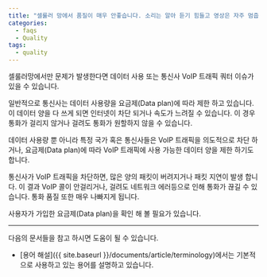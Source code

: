 ```yaml
---
title: "셀룰러 망에서 품질이 매우 안좋습니다. 소리는 알아 듣기 힘들고 영상은 자주 멈춥니다"
categories:
  - faqs
  - Quality
tags:
  - quality
---
```


셀룰러망에서만 문제가 발생한다면 데이터 사용 또는 통신사 VoIP 트래픽 쿼터 이슈가 있을 수 있습니다.


일반적으로 통신사는 데이터 사용량을 요금제(Data plan)에 따라 제한 하고 있습니다. 
이 데이터 양을 다 쓰게 되면 인터넷이 차단 되거나 속도가 느려질 수 있습니다. 
이 경우 통화가 걸리지 않거나 걸려도 통화가 원할하지 않을 수 있습니다.


데이터 사용량 뿐 아니라 특정 국가 혹은 통신사들은 VoIP 트래픽을 의도적으로 차단 하거나, 
요금제(Data plan)에 따라 VoIP 트래픽에 사용 가능한 데이터 양을 제한 하기도 합니다.


통신사가 VoIP 트래픽을 차단하면,  많은 양의 패킷이 버려지거나 패킷 지연이 발생 합니다. 
이 결과 VoIP 콜이 안걸리거나, 걸려도 네트워크 에러등으로 인해 통화가 끊길 수 있습니다. 통화 품질 또한 매우 나빠지게 됩니다.



사용자가 가입한 요금제(Data plan)을 확인 해 볼 필요가 있습니다.


----

다음의 문서들을 참고 하시면 도움이 될 수 있습니다.
* [용어 해설]({{ site.baseurl }}/documents/article/terminology)에서는 기본적으로 사용하고 있는 용어를 설명하고 있습니다.


